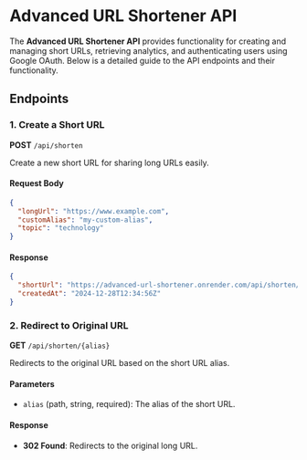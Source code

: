 # Advanced URL Shortener API

The **Advanced URL Shortener API** provides functionality for creating and managing short URLs, retrieving analytics, and authenticating users using Google OAuth. Below is a detailed guide to the API endpoints and their functionality.

## Endpoints

### 1. Create a Short URL
**POST** `/api/shorten`

Create a new short URL for sharing long URLs easily.

#### Request Body
```json
{
  "longUrl": "https://www.example.com",
  "customAlias": "my-custom-alias",
  "topic": "technology"
}
```

#### Response
```json
{
  "shortUrl": "https://advanced-url-shortener.onrender.com/api/shorten/my-custom-alias",
  "createdAt": "2024-12-28T12:34:56Z"
}
```

### 2. Redirect to Original URL
**GET** `/api/shorten/{alias}`

Redirects to the original URL based on the short URL alias.

#### Parameters
- `alias` (path, string, required): The alias of the short URL.

#### Response
- **302 Found**: Redirects to the original long URL.

